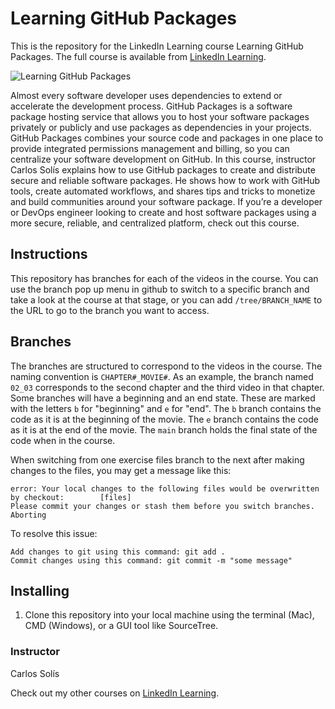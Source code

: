 # Learning GitHub Packages
This is the repository for the LinkedIn Learning course Learning GitHub Packages. The full course is available from [LinkedIn Learning][lil-course-url].

![Learning GitHub Packages][lil-thumbnail-url] 

Almost every software developer uses dependencies to extend or accelerate the development process. GitHub Packages is a software package hosting service that allows you to host your software packages privately or publicly and use packages as dependencies in your projects. GitHub Packages combines your source code and packages in one place to provide integrated permissions management and billing, so you can centralize your software development on GitHub.
In this course, instructor Carlos Solís explains how to use GitHub packages to create and distribute secure and reliable software packages. He shows how to work with GitHub tools, create automated workflows, and shares tips and tricks to monetize and build communities around your software package. If you’re a developer or DevOps engineer looking to create and host software packages using a more secure, reliable, and centralized platform, check out this course.

## Instructions
This repository has branches for each of the videos in the course. You can use the branch pop up menu in github to switch to a specific branch and take a look at the course at that stage, or you can add `/tree/BRANCH_NAME` to the URL to go to the branch you want to access.

## Branches
The branches are structured to correspond to the videos in the course. The naming convention is `CHAPTER#_MOVIE#`. As an example, the branch named `02_03` corresponds to the second chapter and the third video in that chapter. 
Some branches will have a beginning and an end state. These are marked with the letters `b` for "beginning" and `e` for "end". The `b` branch contains the code as it is at the beginning of the movie. The `e` branch contains the code as it is at the end of the movie. The `main` branch holds the final state of the code when in the course.

When switching from one exercise files branch to the next after making changes to the files, you may get a message like this:

    error: Your local changes to the following files would be overwritten by checkout:        [files]
    Please commit your changes or stash them before you switch branches.
    Aborting

To resolve this issue:
	
    Add changes to git using this command: git add .
	Commit changes using this command: git commit -m "some message"

## Installing
1. Clone this repository into your local machine using the terminal (Mac), CMD (Windows), or a GUI tool like SourceTree.

### Instructor

Carlos Solís 
                            


                            

Check out my other courses on [LinkedIn Learning](https://www.linkedin.com/learning/instructors/carlos-solis).

[lil-course-url]: https://www.linkedin.com/learning/learning-github-packages
[lil-thumbnail-url]: https://cdn.lynda.com/course/2480286/2480286-1656008298731-16x9.jpg
